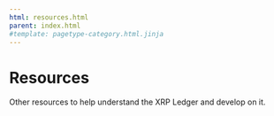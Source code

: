 ```yaml
---
html: resources.html
parent: index.html
#template: pagetype-category.html.jinja
---
```

# Resources

Other resources to help understand the XRP Ledger and develop on it.
